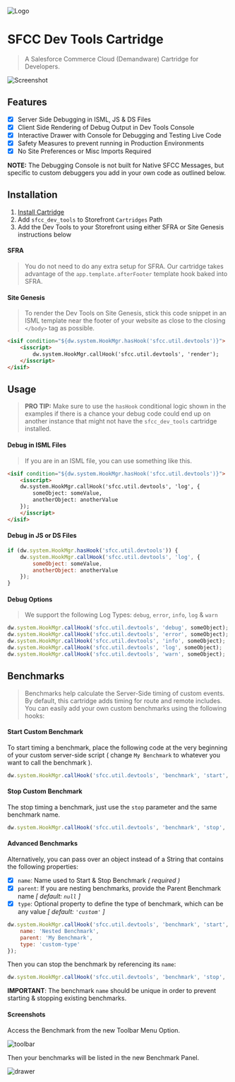 ![Logo](https://avatars.githubusercontent.com/u/151680118?s=200&v=4 "Logo")

SFCC Dev Tools Cartridge
===

> A Salesforce Commerce Cloud (Demandware) Cartridge for Developers.

![Screenshot](https://sfccdevops.s3.amazonaws.com/sfcc-devtools-drawer.gif "Screenshot")

## Features

- [X] Server Side Debugging in ISML, JS & DS Files
- [X] Client Side Rendering of Debug Output in Dev Tools Console
- [X] Interactive Drawer with Console for Debugging and Testing Live Code
- [X] Safety Measures to prevent running in Production Environments
- [X] No Site Preferences or Misc Imports Required

**NOTE:** The Debugging Console is not built for Native SFCC Messages, but specific to custom debuggers you add in your own code as outlined below.

Installation
---

1. [Install Cartridge](../../README.md#installation)
2. Add `sfcc_dev_tools` to Storefront `Cartridges` Path
3. Add the Dev Tools to your Storefront using either SFRA or Site Genesis instructions below

#### SFRA

> You do not need to do any extra setup for SFRA.  Our cartridge takes advantage of the `app.template.afterFooter` template hook baked into SFRA.

#### Site Genesis

> To render the Dev Tools on Site Genesis, stick this code snippet in an ISML template near the footer of your website as close to the closing `</body>` tag as possible.

```html
<isif condition="${dw.system.HookMgr.hasHook('sfcc.util.devtools')}">
    <isscript>
        dw.system.HookMgr.callHook('sfcc.util.devtools', 'render');
    </isscript>
</isif>
```

Usage
---

> **PRO TIP:** Make sure to use the `hasHook` conditional logic shown in the examples if there is a chance your debug code could end up on another instance that might not have the `sfcc_dev_tools` cartridge installed.

#### Debug in ISML Files

> If you are in an ISML file, you can use something like this.

```html
<isif condition="${dw.system.HookMgr.hasHook('sfcc.util.devtools')}">
    <isscript>
    dw.system.HookMgr.callHook('sfcc.util.devtools', 'log', {
        someObject: someValue,
        anotherObject: anotherValue
    });
    </isscript>
</isif>
```

#### Debug in JS or DS Files

```javascript
if (dw.system.HookMgr.hasHook('sfcc.util.devtools')) {
    dw.system.HookMgr.callHook('sfcc.util.devtools', 'log', {
        someObject: someValue,
        anotherObject: anotherValue
    });
}
```

#### Debug Options

> We support the following Log Types: `debug`, `error`, `info`, `log` & `warn`

```javascript
dw.system.HookMgr.callHook('sfcc.util.devtools', 'debug', someObject);
dw.system.HookMgr.callHook('sfcc.util.devtools', 'error', someObject);
dw.system.HookMgr.callHook('sfcc.util.devtools', 'info', someObject);
dw.system.HookMgr.callHook('sfcc.util.devtools', 'log', someObject);
dw.system.HookMgr.callHook('sfcc.util.devtools', 'warn', someObject);
```

Benchmarks
---

> Benchmarks help calculate the Server-Side timing of custom events. By default, this cartridge adds timing for route and remote includes. You can easily add your own custom benchmarks using the following hooks:

#### Start Custom Benchmark

To start timing a benchmark, place the following code at the very beginning of your custom server-side script ( change `My Benchmark` to whatever you want to call the benchmark ).

```javascript
dw.system.HookMgr.callHook('sfcc.util.devtools', 'benchmark', 'start', 'My Benchmark');
```

#### Stop Custom Benchmark

The stop timing a benchmark, just use the `stop` parameter and the same benchmark name.

```javascript
dw.system.HookMgr.callHook('sfcc.util.devtools', 'benchmark', 'stop', 'My Benchmark');
```

#### Advanced Benchmarks

Alternatively, you can pass over an object instead of a String that contains the following properties:

- [X] `name`: Name used to Start & Stop Benchmark _( required )_
- [X] `parent`: If you are nesting benchmarks, provide the Parent Benchmark name _[ default: `null` ]_
- [X] `type`: Optional property to define the type of benchmark, which can be any value _[ default: `'custom'` ]_

```javascript
dw.system.HookMgr.callHook('sfcc.util.devtools', 'benchmark', 'start', {
    name: 'Nested Benchmark',
    parent: 'My Benchmark',
    type: 'custom-type'
});
```

Then you can stop the benchmark by referencing its `name`:

```javascript
dw.system.HookMgr.callHook('sfcc.util.devtools', 'benchmark', 'stop', 'Nested Benchmark');
```

**IMPORTANT**: The benchmark `name` should be unique in order to prevent starting & stopping existing benchmarks.

#### Screenshots

Access the Benchmark from the new Toolbar Menu Option.

![toolbar](https://sfcc-devtools.s3.amazonaws.com/benchmark-toolbar.png "toolbar")

Then your benchmarks will be listed in the new Benchmark Panel.

![drawer](https://sfccdevops.s3.amazonaws.com/sfcc_developers_core-v1.4.0.gif "drawer")
